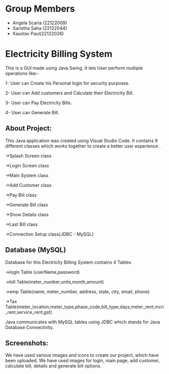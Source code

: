 # Group Members
- Angela Scaria (22122009)
- Saristha Saha (22122044)
- Kaustav Paul(22122026)


# Electricity Billing System
This is a GUI made using Java Swing.
It lets User perform multiple operations like:-

1- User can Create his Personal login for security purposes.

2- User can Add customers and Calculate their Electricity Bill.

3- User can Pay Electricity Bills.

4- User can Generate Bill.

## About Project:
This Java application was created using Visual Studio Code.
It contains 9 different classes which works together to create a better user experience .

->Splash Screen class

->Login Screen class

->Main System class

->Add Customer class

->Pay Bill class

->Generate Bill class

->Show Details class

->Last Bill class

->Connection Setup class(JDBC - MySQL)

## Database (MySQL)
Database for this Electricity Billing System contains 4 Tables

->login Table (userName,password)

->bill Table(meter_number,units,month,amount)

->emp Table(name, meter_number, address, state, city, email, phone)

->Tax Table(meter_location,meter_type,phase_code,bill_type,days,meter_rent,mcn_rent,service_rent,gst)


Java communicates with MySQL tables using JDBC which stands for Java Database Connectivity.

## Screenshots:
We have used various images and icons to create our project, which have been uploaded. We have used images for login, main page, add customer, calculate bill, details and generate bill options.

